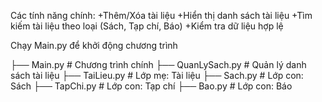 Các tính năng chính:
+Thêm/Xóa tài liệu
+Hiển thị danh sách tài liệu
+Tìm kiếm tài liệu theo loại (Sách, Tạp chí, Báo)
+Kiểm tra dữ liệu hợp lệ

Chạy Main.py để khởi động chương trình

├── Main.py                # Chương trình chính
├── QuanLySach.py          # Quản lý danh sách tài liệu
├── TaiLieu.py             # Lớp mẹ: Tài liệu
├── Sach.py                # Lớp con: Sách
├── TapChi.py              # Lớp con: Tạp chí
├── Bao.py                 # Lớp con: Báo
